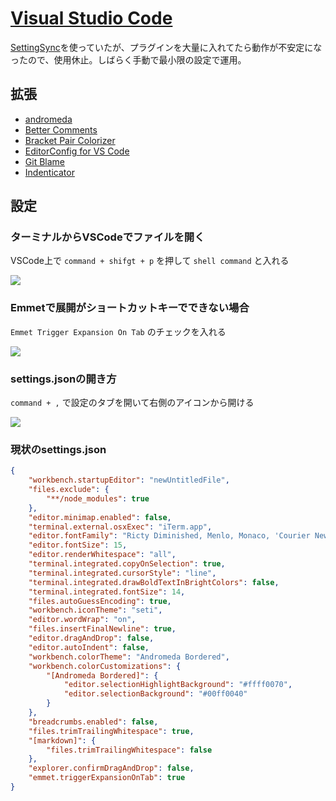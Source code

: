 # [Visual Studio Code](https://code.visualstudio.com/)

[SettingSync](https://marketplace.visualstudio.com/items?itemName=Shan.code-settings-sync)を使っていたが、プラグインを大量に入れてたら動作が不安定になったので、使用休止。しばらく手動で最小限の設定で運用。

## 拡張
- [andromeda](https://marketplace.visualstudio.com/items?itemName=EliverLara.andromeda)
- [Better Comments](https://marketplace.visualstudio.com/items?itemName=aaron-bond.better-comments)
- [Bracket Pair Colorizer](https://marketplace.visualstudio.com/items?itemName=CoenraadS.bracket-pair-colorizer)
- [EditorConfig for VS Code](https://marketplace.visualstudio.com/items?itemName=EditorConfig.EditorConfig)
- [Git Blame](https://marketplace.visualstudio.com/items?itemName=waderyan.gitblame)
- [Indenticator](https://marketplace.visualstudio.com/items?itemName=SirTori.indenticator)

## 設定

### ターミナルからVSCodeでファイルを開く

VSCode上で `command + shifgt + p` を押して `shell command` と入れる

![](/tool.vscode1.png)

### Emmetで展開がショートカットキーでできない場合

`Emmet Trigger Expansion On Tab` のチェックを入れる

![](/tool.vscode2.png)

### settings.jsonの開き方

`command + ,` で設定のタブを開いて右側のアイコンから開ける

![](/tool.vscode3.png)

### 現状のsettings.json

```json
{
    "workbench.startupEditor": "newUntitledFile",
    "files.exclude": {
        "**/node_modules": true
    },
    "editor.minimap.enabled": false,
    "terminal.external.osxExec": "iTerm.app",
    "editor.fontFamily": "Ricty Diminished, Menlo, Monaco, 'Courier New', monospacesh",
    "editor.fontSize": 15,
    "editor.renderWhitespace": "all",
    "terminal.integrated.copyOnSelection": true,
    "terminal.integrated.cursorStyle": "line",
    "terminal.integrated.drawBoldTextInBrightColors": false,
    "terminal.integrated.fontSize": 14,
    "files.autoGuessEncoding": true,
    "workbench.iconTheme": "seti",
    "editor.wordWrap": "on",
    "files.insertFinalNewline": true,
    "editor.dragAndDrop": false,
    "editor.autoIndent": false,
    "workbench.colorTheme": "Andromeda Bordered",
    "workbench.colorCustomizations": {
        "[Andromeda Bordered]": {
            "editor.selectionHighlightBackground": "#ffff0070",
            "editor.selectionBackground": "#00ff0040"
        }
    },
    "breadcrumbs.enabled": false,
    "files.trimTrailingWhitespace": true,
    "[markdown]": {
        "files.trimTrailingWhitespace": false
    },
    "explorer.confirmDragAndDrop": false,
    "emmet.triggerExpansionOnTab": true
}

```
